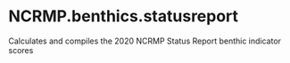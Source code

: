 # NCRMP.benthics.statusreport
Calculates and compiles the 2020 NCRMP Status Report benthic indicator scores
